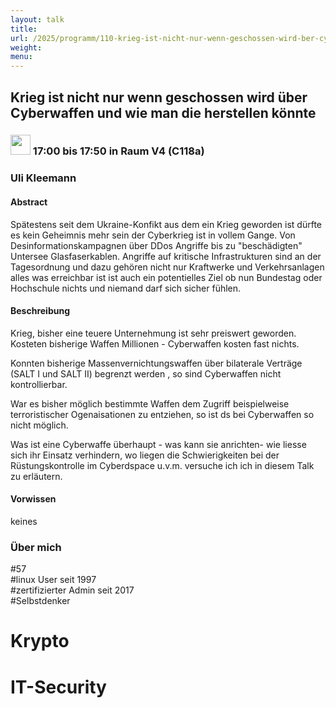 ```yaml
---
layout: talk
title:
url: /2025/programm/110-krieg-ist-nicht-nur-wenn-geschossen-wird-ber-cyberwaffen-und-wie-man-die-herstellen-knnte/
weight:
menu:
---
```

## Krieg ist nicht nur wenn geschossen wird über Cyberwaffen und wie man die herstellen könnte

### <img height = "32" src="../../../images/talk.svg"> 17:00 bis 17:50 in Raum V4 (C118a)

### Uli Kleemann

#### Abstract

Spätestens seit dem Ukraine-Konfikt aus dem ein Krieg geworden ist dürfte es kein Geheimnis mehr sein der Cyberkrieg ist in vollem Gange. Von Desinformationskampagnen über DDos Angriffe  bis zu "beschädigten" Untersee Glasfaserkablen. Angriffe auf kritische Infrastrukturen  sind an der Tagesordnung und dazu gehören nicht nur Kraftwerke  und Verkehrsanlagen alles was erreichbar ist  ist auch ein potentielles Ziel ob nun Bundestag oder Hochschule  nichts und niemand darf sich sicher fühlen.

#### Beschreibung

Krieg, bisher eine teuere Unternehmung ist sehr preiswert geworden. Kosteten bisherige Waffen Millionen - Cyberwaffen kosten fast nichts.

Konnten bisherige Massenvernichtungswaffen über bilaterale Verträge (SALT I und SALT II) begrenzt  werden , so sind Cyberwaffen nicht kontrollierbar. 

War es bisher möglich bestimmte Waffen dem Zugriff beispielweise terroristischer Ogenaisationen zu entziehen, so ist ds bei Cyberwaffen so nicht möglich.

Was ist eine Cyberwaffe überhaupt - was kann sie anrichten- wie liesse sich ihr Einsatz verhindern, wo liegen die Schwierigkeiten bei der Rüstungskontrolle im Cyberdspace u.v.m. versuche ich ich in diesem Talk  zu erläutern.

#### Vorwissen

keines

### Über mich

#57  
#linux User seit 1997  
#zertifizierter Admin seit 2017  
#Selbstdenker  
# Krypto  
# IT-Security


